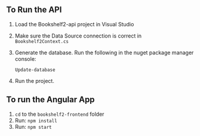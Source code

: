 ## To Run the API

1. Load the Bookshelf2-api project in Visual Studio
2. Make sure the Data Source connection is correct in `Bookshelf2Context.cs`
3. Generate the database. Run the following in the nuget package manager console:
   
   `Update-database`
4. Run the project.

## To run the Angular App

1. `cd` to the `bookshelf2-frontend` folder
2. Run: `npm install`
3. Run: `npm start`